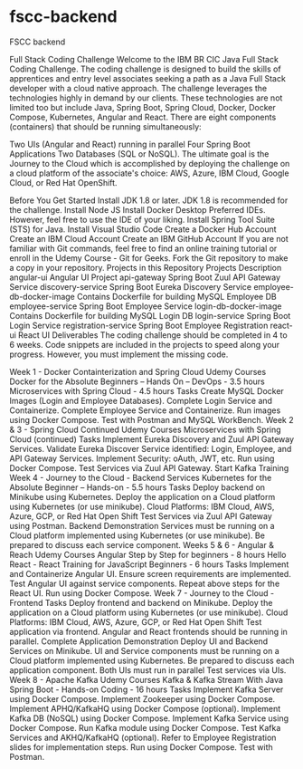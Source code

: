 # fscc-backend
FSCC backend

Full Stack Coding Challenge
Welcome to the IBM BR CIC Java Full Stack Coding Challenge. The coding challenge is designed to build the skills of apprentices and entry level associates seeking a path as a Java Full Stack developer with a cloud native approach. The challenge leverages the technologies highly in demand by our clients. These technologies are not limited too but include Java, Spring Boot, Spring Cloud, Docker, Docker Compose, Kubernetes, Angular and React. There are eight components (containers) that should be running simultaneously:

Two UIs (Angular and React) running in parallel
Four Spring Boot Applications
Two Databases (SQL or NoSQL).
The ultimate goal is the Journey to the Cloud which is accomplished by deploying the challenge on a cloud platform of the associate's choice: AWS, Azure, IBM Cloud, Google Cloud, or Red Hat OpenShift.

Before You Get Started
Install JDK 1.8 or later.  JDK 1.8 is recommended for the challenge.
Install Node JS
Install Docker Desktop
Preferred IDEs. However, feel free to use the IDE of your liking.
Install Spring Tool Suite (STS) for Java.
Install Visual Studio Code
Create a Docker Hub Account
Create an IBM Cloud Account
Create an IBM GitHub Account
If you are not familiar with Git commands, feel free to find an online training tutorial or enroll in the Udemy Course - Git for Geeks.
Fork the Git repository to make a copy in your repository.
Projects in this Repository
Projects	Description
angular-ui	Angular UI Project
api-gateway	Spring Boot Zuul API Gateway Service
discovery-service	Spring Boot Eureka Discovery Service
employee-db-docker-image	Contains Dockerfile for building MySQL Employee DB
employee-service	Spring Boot Employee Service
login-db-docker-image	Contains Dockerfile for building MySQL Login DB
login-service	Spring Boot Login Service
registration-service	Spring Boot Employee Registration
react-ui	React UI
Deliverables
The coding challenge should be completed in 4 to 6 weeks. Code snippets are included in the projects to speed along your progress. However, you must implement the missing code.

Week 1 - Docker Containterization and Spring Cloud
Udemy Courses
Docker for the Absolute Beginners – Hands On – DevOps - 3.5 hours
Microservices with Spring Cloud - 4.5 hours
Tasks
Create MySQL Docker Images (Login and Employee Databases).
Complete Login Service and Containerize.
Complete Employee Service and Containerize.
Run images using Docker Compose.
Test with Postman and MySQL WorkBench.
Week 2 & 3 - Spring Cloud Continued
Udemy Courses
Microservices with Spring Cloud (continued)
Tasks
Implement Eureka Discovery and Zuul API Gateway Services.
Validate Eureka Discover Service identified: Login, Employee, and API Gateway Services.
Implement Security: oAuth, JWT, etc.
Run using Docker Compose.
Test Services via Zuul API Gateway.
Start Kafka Training
Week 4 - Journey to the Cloud - Backend Services
Kubernetes for the Absolute Beginner – Hands-on - 5.5 hours
Tasks
Deploy backend on Minikube using Kubernetes.
Deploy the application on a Cloud platform using Kubernetes (or use minikube).
Cloud Platforms: IBM Cloud, AWS, Azure, GCP, or Red Hat Open Shift
Test Services via Zuul API Gateway using Postman.
Backend Demonstration
Services must be running on a Cloud platform implemented using Kubernetes (or use minikube).
Be prepared to discuss each service component.
Weeks 5 & 6 - Angular & Reach
Udemy Courses
Angular Step by Step for beginners - 8 hours
Hello React - React Training for JavaScript Beginners - 6 hours
Tasks
Implement and Containerize Angular UI.
Ensure screen requirements are implemented.
Test Angular UI against service components.
Repeat above steps for the React UI.
Run using Docker Compose.
Week 7 - Journey to the Cloud - Frontend
Tasks
Deploy frontend and backend on Minikube.
Deploy the application on a Cloud platform using Kubernetes (or use minikube).
Cloud Platforms: IBM Cloud, AWS, Azure, GCP, or Red Hat Open Shift
Test application via frontend. Angular and React frontends should be running in parallel.
Complete Application Demonstration
Deploy UI and Backend Services on Minikube.
UI and Service components must be running on a Cloud platform implemented using Kubernetes.
Be prepared to discuss each application component.
Both UIs must run in parallel
Test services via UIs.
Week 8 - Apache Kafka
Udemy Courses
Kafka & Kafka Stream With Java Spring Boot - Hands-on Coding - 16 hours
Tasks
Implement Kafka Server using Docker Compose.
Implement Zookeeper using Docker Compose.
Implement APHQ/KafkaHQ using Docker Compose (optional).
Implement Kafka DB (NoSQL) using Docker Compose.
Implement Kafka Service using Docker Compose.
Run Kafka module using Docker Compose.
Test Kafka Services and AKHQ/KafkaHQ (optional).
Refer to Employee Registration slides for implementation steps.
Run using Docker Compose.
Test with Postman.
